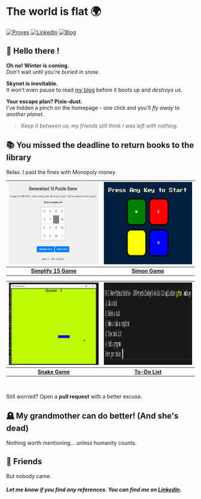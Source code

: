 # The world is flat 🌍

[![Proves](https://img.shields.io/badge/Proves-1E3A8A?style=for-the-badge&logoColor=white)](https://mateusz-szczerbiak.com/)
[![LinkedIn](https://img.shields.io/badge/LinkedIn-2563EB?style=for-the-badge&logo=linkedin&logoColor=white)](https://www.linkedin.com/in/mateusz-szczerbiak)
[![Blog](https://img.shields.io/badge/Blog-38BDF8?style=for-the-badge&logoColor=white)](https://mateusz-szczerbiak.com/)

## 🧔 Hello there !

**Oh no! Winter is coming.**  
Don't wait until you're *buried in snow*.

**Skynet is inevitable.**  
It won't even pause to read [my blog](https://mateusz-szczerbiak.com/) before it boots up and *destroys us*.

**Your escape plan? Pixie-dust.**  
I've hidden a pinch on the homepage - one click and you'll *fly away to another planet*.
<br>
> *Keep it between us; my friends still think I was left with nothing.*

## 📚  You missed the deadline to return books to the library

Relax. I paid the fines with Monopoly money. 

| <a href="https://github.com/Promatheusz/Simplify-15-game"><img src="./assets/simplify-15-game.png" width="300" height="220"/></a> | <a href="https://github.com/Promatheusz/Simon-game"><img src="./assets/simon-game.png" width="300" height="220"/></a> |
|:--------------------------------------------------------------------------------------------------------------------:|:------------------------------------------------------------------------------------------------------:|
| **[Simplify 15 Game](https://github.com/Promatheusz/Simplify-15-game)**                                              | **[Simon Game](https://github.com/Promatheusz/Simon-game)**                                            |

| <a href="https://github.com/Promatheusz/Snake-game"><img src="./assets/snake-game.png" width="300" height="220"/></a> | <a href="https://github.com/Promatheusz/To-do-List-CLI-application"><img src="./assets/to-do-list.png" width="300" height="220"/></a> |
|:--------------------------------------------------------------------------------------------------------:|:------------------------------------------------------------------------------------------------------------------------:|
| **[Snake Game](https://github.com/Promatheusz/Snake-game)**                                               | **[To-Do List](https://github.com/Promatheusz/To-do-List-CLI-application)**                                               |

<br>

Still worried? Open a **pull request** with a better excuse.


## 🪦  My grandmother can do better! (And she's dead)

Nothing worth mentioning… unless humanity counts.

## 🤝  Friends

But nobody came.

#### *Let me know if you find any references. You can find me on [LinkedIn](https://www.linkedin.com/in/mateusz-szczerbiak).*
